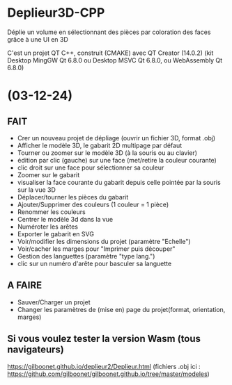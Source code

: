 #  Deplieur3D-CPP
Déplie un volume en sélectionnant des pièces par coloration des faces grâce à une UI en 3D

C'est un projet QT C++, construit (CMAKE) avec QT Creator (14.0.2)
(kit Desktop MingGW Qt 6.8.0 ou Desktop MSVC Qt 6.8.0, ou  WebAssembly Qt 6.8.0)

# (03-12-24)
## FAIT
- Crer un nouveau projet de dépliage (ouvrir un fichier 3D, format .obj)
- Afficher le modèle 3D, le gabarit 2D multipage par défaut
- Tourner ou zoomer sur le modèle 3D (à la souris ou au clavier)
- édition par clic (gauche) sur une face (met/retire la couleur courante)
- clic droit sur une face pour sélectionner sa couleur
- Zoomer sur le gabarit
- visualiser la face courante du gabarit depuis celle pointée par la souris sur la vue 3D
- Déplacer/tourner les pièces du gabarit
- Ajouter/Supprimer des couleurs (1 couleur = 1 pièce)
- Renommer les couleurs
- Centrer le modèle 3d dans la vue
- Numéroter les arêtes
- Exporter le gabarit en SVG
- Voir/modifier les dimensions du projet (paramètre "Echelle")
- Voir/cacher les marges pour "Imprimer puis découper"
- Gestion des languettes (paramètre "type lang.")
- clic sur un numéro d'arête pour basculer sa languette

## A FAIRE
- Sauver/Charger un projet
- Changer les paramètres de (mise en) page du projet(format, orientation, marges)

## Si vous voulez tester la version Wasm (tous navigateurs)
https://gilboonet.github.io/deplieur2/Deplieur.html
(fichiers .obj ici : https://github.com/gilboonet/gilboonet.github.io/tree/master/modeles)
